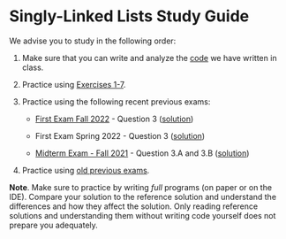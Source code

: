 # Singly-Linked Lists Study Guide

We advise you to study in the following order:

1. Make sure that you can write and analyze the [code](../main/code/int_sll_comments.h) we have written in class.

2. Practice using [Exercises 1-7](../main/exercises/list_exercises.md).

3. Practice using the following recent previous exams:

    * [First Exam Fall 2022](https://drive.google.com/file/d/1nJui0DRtQ-2B6baLzgz5yASaCvtnL9eT/view?usp=share_link) - Question 3 ([solution](https://drive.google.com/file/d/14YsAGziZOqFDc40crCYj0pAkfAUY9wMb/view?usp=share_link))

    * First Exam Spring 2022 - Question 3 ([solution](https://drive.google.com/file/d/1-f3Cn9s9qJGn0LVN4a268UyDiBexRouo/view?usp=share_link))

    * [Midterm Exam - Fall 2021](https://drive.google.com/file/d/1dAMSwZIaUHxgv95D3pNuzg9Qh0bcr_UY/view?usp=share_link) - Question 3.A and 3.B ([solution](https://drive.google.com/file/d/1JJMzZyC2iNYfi3XsEUYSThoFLZ-pvitw/view?usp=share_link))

4. Practice using [old previous exams](https://docs.google.com/document/d/15BVMhjwFnGattwKcs6xEZKDmKR7CzMbF-gSj-buPzY4/edit?usp=drive_web&ouid=110789104378877559009).

**Note**. Make sure to practice by writing _full_ programs (on paper or on the IDE). Compare your solution to the reference solution and understand the differences and how they affect the solution. Only reading reference solutions and understanding them without writing code yourself does not prepare you adequately.
